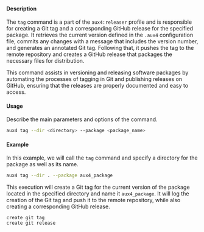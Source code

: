 #### Description

The `tag` command is a part of the `aux4:releaser` profile and is responsible for creating a Git tag and a corresponding GitHub release for the specified package. It retrieves the current version defined in the `.aux4` configuration file, commits any changes with a message that includes the version number, and generates an annotated Git tag. Following that, it pushes the tag to the remote repository and creates a GitHub release that packages the necessary files for distribution.

This command assists in versioning and releasing software packages by automating the processes of tagging in Git and publishing releases on GitHub, ensuring that the releases are properly documented and easy to access.

#### Usage

Describe the main parameters and options of the command.

```bash
aux4 tag --dir <directory> --package <package_name>
```

#### Example

In this example, we will call the `tag` command and specify a directory for the package as well as its name.

```bash
aux4 tag --dir . --package aux4_package
```

This execution will create a Git tag for the current version of the package located in the specified directory and name it `aux4_package`. It will log the creation of the Git tag and push it to the remote repository, while also creating a corresponding GitHub release.

```
create git tag
create git release
```